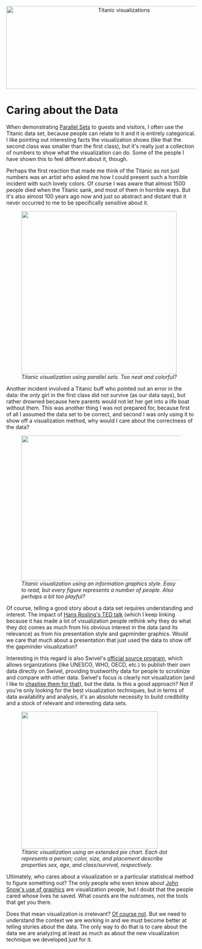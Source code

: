 <p align="center"><img src="https://media.eagereyes.org/media/attachments/titanicvisualizations.png" alt="Titanic visualizations" width="610" height="220" /></p>

# Caring about the Data

When demonstrating <a href="/parallel-sets">Parallel Sets</a> to guests and visitors, I often use the Titanic data set, because people can relate to it and it is entirely categorical. I like pointing out interesting facts the visualization shows (like that the second class was smaller than the first class), but it's really just a collection of numbers to show what the visualization can do. Some of the people I have shown this to feel different about it, though.

Perhaps the first reaction that made me think of the Titanic as not just numbers was an artist who asked me how I could present such a horrible incident with such lovely colors. Of course I was aware that almost 1500 people died when the Titanic sank, and most of them in horrible ways. But it's also almost 100 years ago now and just so abstract and distant that it never occurred to me to be specifically sensitive about it.

<figure><img src="https://media.eagereyes.org/media/attachments/ParallelSets-Titanic-Kosara.png" alt="" width="413" height="431" /><figcaption><em>Titanic visualization using parallel sets. Too neat and colorful?</em></figcaption></figure>

Another incident involved a Titanic buff who pointed out an error in the data: the only girl in the first class did not survive (as our data says), but rather drowned because here parents would not let her get into a life boat without them. This was another thing I was not prepared for, because first of all I assumed the data set to be correct, and second I was only using it to show off a visualization method, why would I care about the correctness of the data?

<figure><img src="https://media.eagereyes.org/media/LVA/BestOf/Titanic_Brandejsky_Buturovic_Kilzer.jpg" width="562" height="384" /><figcaption><em>Titanic visualization using an information graphics style. Easy to read, but every figure represents a number of people. Also perhaps a bit too playful?</em></figcaption></figure>

Of course, telling a good story about a data set requires understanding and interest. The impact of <a href="http://video.google.com/videoplay?docid=2670820702819322251">Hans Rosling's TED talk</a> (which I keep linking because it has made a lot of visualization people rethink why they do what they do) comes as much from his obvious interest in the data (and its relevance) as from his presentation style and gapminder graphics. Would we care that much about a presentation that just used the data to show off the gapminder visualization?

Interesting in this regard is also Swivel's <a href="http://www.swivel.com/official">official source program</a>, which allows organizations (like UNESCO, WHO, OECD, etc.) to publish their own data directly on Swivel, providing trustworthy data for people to scrutinize and compare with other data. Swivel's focus is clearly not visualization (and I like to <a href="https://eagereyes.org/blog/2007/swivel-vs-many-eyes">chastise them for that</a>), but the data. Is this a good approach? Not if you're only looking for the best visualization techniques, but in terms of data availability and analysis, it's an absolute necessity to build credibility and a stock of relevant and interesting data sets.

<figure><img src="https://media.eagereyes.org/media/LVA/BestOf/Titanic_Dabrowski_Jakl_May.png" alt="" width="363" height="364" /><figcaption><em>Titanic visualization using an extended pie chart. Each dot represents a person; color, size, and placement describe properties sex, age, and class/survival, respectively.</em></figcaption></figure>

Ultimately, who cares about a visualization or a particular statistical method to figure something out? The only people who even know about <a href="http://en.wikipedia.org/wiki/John_Snow_(physician)#Cholera">John Snow's use of graphics</a> are visualization people, but I doubt that the people cared whose lives he saved. What counts are the outcomes, not the tools that get you there.

Does that mean visualization is irrelevant? <a href="/blog/2007/visualization-sets-information-free">Of course not</a>. But we need to understand the context we are working in and we must become better at telling stories about the data. The only way to do that is to care about the data we are analyzing at least as much as about the new visualization technique we developed just for it.
